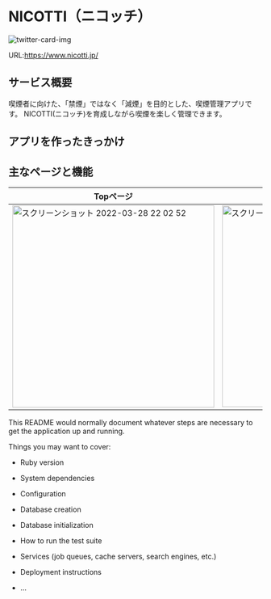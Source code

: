 # NICOTTI（ニコッチ）

![twitter-card-img](https://user-images.githubusercontent.com/81806277/160401769-ea46e880-bac4-4e67-b06e-6a54d84fd154.jpg)

URL:https://www.nicotti.jp/

## サービス概要
喫煙者に向けた、「禁煙」ではなく「減煙」を目的とした、喫煙管理アプリです。
NICOTTI(ニコッチ)を育成しながら喫煙を楽しく管理できます。

## アプリを作ったきっかけ


## 主なページと機能
| Topページ | ユーザー登録画面 | ログイン画面 |
|---|---|---|
| <img width="400" alt="スクリーンショット 2022-03-28 22 02 52" src="https://user-images.githubusercontent.com/81806277/160404212-e24d240e-2eb2-475e-8b26-39353f455744.png"> | <img width="399" alt="スクリーンショット 2022-03-28 22 04 41" src="https://user-images.githubusercontent.com/81806277/160404288-1382e75e-49bc-48ff-b31a-c25f0c7f41aa.png"> | <img width="398" alt="スクリーンショット 2022-03-28 22 10 49" src="https://user-images.githubusercontent.com/81806277/160404955-0b80b650-374f-494e-99b6-6ff2403b8442.png"> |


This README would normally document whatever steps are necessary to get the
application up and running.

Things you may want to cover:

* Ruby version

* System dependencies

* Configuration

* Database creation

* Database initialization

* How to run the test suite

* Services (job queues, cache servers, search engines, etc.)

* Deployment instructions

* ...
